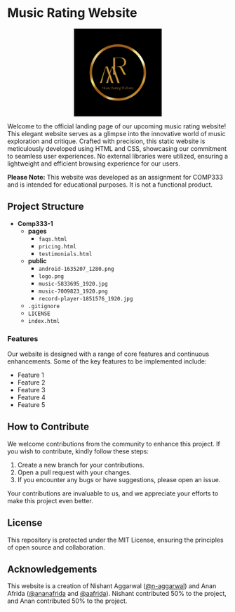 # Music Rating Website
<p align="center">
    <img src="public/logo.png" width="200" height="200" style="display:block;margin:auto" >
</p>
Welcome to the official landing page of our upcoming music rating website! This elegant website serves as a glimpse into the innovative world of music exploration and critique. Crafted with precision, this static website is meticulously developed using HTML and CSS, showcasing our commitment to seamless user experiences. No external libraries were utilized, ensuring a lightweight and efficient browsing experience for our users.

**Please Note:** This website was developed as an assignment for COMP333 and is intended for educational purposes. It is not a functional product.

## Project Structure

- **Comp333-1**
  - **pages**
    - `faqs.html`
    - `pricing.html`
    - `testimonials.html`
  - **public**
    - `android-1635207_1280.png`
    - `logo.png`
    - `music-5833695_1920.jpg`
    - `music-7009823_1920.png`
    - `record-player-1851576_1920.jpg`
  - `.gitignore`
  - `LICENSE`
  - `index.html`

### Features

Our website is designed with a range of core features and continuous enhancements. Some of the key features to be implemented include:

- Feature 1
- Feature 2
- Feature 3
- Feature 4
- Feature 5

## How to Contribute

We welcome contributions from the community to enhance this project. If you wish to contribute, kindly follow these steps:

1. Create a new branch for your contributions.
2. Open a pull request with your changes.
3. If you encounter any bugs or have suggestions, please open an issue.

Your contributions are invaluable to us, and we appreciate your efforts to make this project even better.

## License

This repository is protected under the MIT License, ensuring the principles of open source and collaboration.

## Acknowledgements

This website is a creation of Nishant Aggarwal ([@n-aggarwal](https://github.com/n-aggarwal)) and Anan Afrida ([@ananafrida](https://github.com/ananafrida) and [@aafrida](https://github.com/ananafrida)). Nishant contributed 50% to the project, and Anan contributed 50% to the project. 
